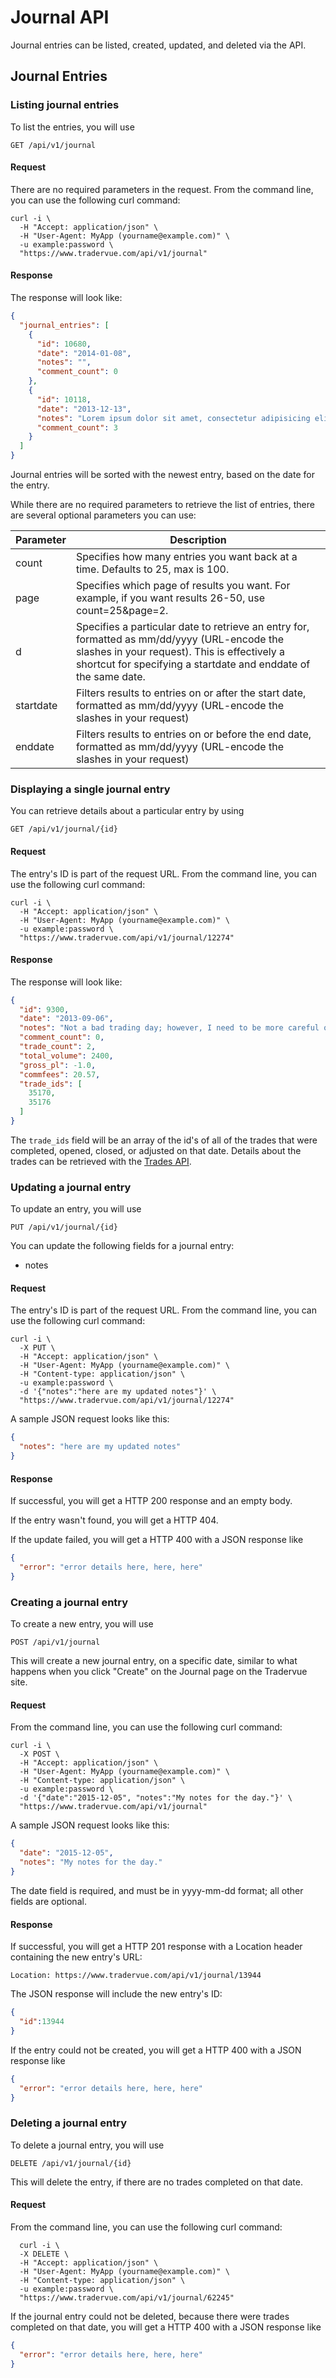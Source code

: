 Journal API
==========

Journal entries can be listed, created, updated, and deleted via the API.

Journal Entries
---------------

### Listing journal entries

To list the entries, you will use

`GET /api/v1/journal`

#### Request

There are no required parameters in the request. From the command line, you can use the following curl command:

```
curl -i \
  -H "Accept: application/json" \
  -H "User-Agent: MyApp (yourname@example.com)" \
  -u example:password \
  "https://www.tradervue.com/api/v1/journal"
```

#### Response

The response will look like:

```json
{
  "journal_entries": [
    {
      "id": 10680,
      "date": "2014-01-08",
      "notes": "",
      "comment_count": 0
    },
    {
      "id": 10118,
      "date": "2013-12-13",
      "notes": "Lorem ipsum dolor sit amet, consectetur adipisicing elit, sed do eiusmod tempor incididunt ut labore et dolore magna aliqua.",
      "comment_count": 3
    }
  ]
}
```

Journal entries will be sorted with the newest entry, based on the date for the entry.

While there are no required parameters to retrieve the list of entries, there are several optional parameters you can use:

Parameter | Description |
--------- | ----------- |
count     | Specifies how many entries you want back at a time. Defaults to 25, max is 100. |
page      | Specifies which page of results you want. For example, if you want results 26-50, use count=25&page=2. |
d         | Specifies a particular date to retrieve an entry for, formatted as mm/dd/yyyy (URL-encode the slashes in your request). This is effectively a shortcut for specifying a startdate and enddate of the same date. |
startdate | Filters results to entries on or after the start date, formatted as mm/dd/yyyy (URL-encode the slashes in your request) |
enddate   | Filters results to entries on or before the end date, formatted as mm/dd/yyyy (URL-encode the slashes in your request) |

### Displaying a single journal entry

You can retrieve details about a particular entry by using 

`GET /api/v1/journal/{id}`

#### Request

The entry's ID is part of the request URL. From the command line, you can use the following curl command:

```
curl -i \
  -H "Accept: application/json" \
  -H "User-Agent: MyApp (yourname@example.com)" \
  -u example:password \
  "https://www.tradervue.com/api/v1/journal/12274"
```

#### Response

The response will look like:

```json
{
  "id": 9300,
  "date": "2013-09-06",
  "notes": "Not a bad trading day; however, I need to be more careful on the open.",
  "comment_count": 0,
  "trade_count": 2,
  "total_volume": 2400,
  "gross_pl": -1.0,
  "commfees": 20.57,
  "trade_ids": [
    35170,
    35176
  ]
}
```

The `trade_ids` field will be an array of the id's of all of the trades that were completed, opened, 
closed, or adjusted on that date. Details about the trades can be retrieved with the [Trades API](trades.md).

### Updating a journal entry

To update an entry, you will use

`PUT /api/v1/journal/{id}`

You can update the following fields for a journal entry:

- notes

#### Request

The entry's ID is part of the request URL. From the command line, you can use the following curl command:

```
curl -i \
  -X PUT \
  -H "Accept: application/json" \
  -H "User-Agent: MyApp (yourname@example.com)" \
  -H "Content-type: application/json" \
  -u example:password \
  -d '{"notes":"here are my updated notes"}' \
  "https://www.tradervue.com/api/v1/journal/12274"
```

A sample JSON request looks like this:

```json
{
  "notes": "here are my updated notes"
}
```

#### Response

If successful, you will get a HTTP 200 response and an empty body.

If the entry wasn't found, you will get a HTTP 404.

If the update failed, you will get a HTTP 400 with a JSON response like

```json
{
  "error": "error details here, here, here"
}
```

### Creating a journal entry

To create a new entry, you will use

`POST /api/v1/journal`

This will create a new journal entry, on a specific date, similar to what happens when you click "Create" on the Journal page on the Tradervue
site.

#### Request

From the command line, you can use the following curl command:

```
curl -i \
  -X POST \
  -H "Accept: application/json" \
  -H "User-Agent: MyApp (yourname@example.com)" \
  -H "Content-type: application/json" \
  -u example:password \
  -d '{"date":"2015-12-05", "notes":"My notes for the day."}' \
  "https://www.tradervue.com/api/v1/journal"
```

A sample JSON request looks like this:

```json
{
  "date": "2015-12-05",
  "notes": "My notes for the day."
}
```

The date field is required, and must be in yyyy-mm-dd format; all other fields are optional.

#### Response

If successful, you will get a HTTP 201 response with a Location header containing the new entry's URL:

```
Location: https://www.tradervue.com/api/v1/journal/13944
```

The JSON response will include the new entry's ID:

```json
{
  "id":13944
}
```

If the entry could not be created, you will get a HTTP 400 with a JSON response like

```json
{
  "error": "error details here, here, here"
}
```

### Deleting a journal entry

To delete a journal entry, you will use

`DELETE /api/v1/journal/{id}`

This will delete the entry, if there are no trades completed on that date.

#### Request

From the command line, you can use the following curl command:

```
  curl -i \
  -X DELETE \
  -H "Accept: application/json" \
  -H "User-Agent: MyApp (yourname@example.com)" \
  -H "Content-type: application/json" \
  -u example:password \
  "https://www.tradervue.com/api/v1/journal/62245"
```

If the journal entry could not be deleted, because there were trades completed on that date, you will get a HTTP 400 with a JSON response like

```json
{
  "error": "error details here, here, here"
}
```